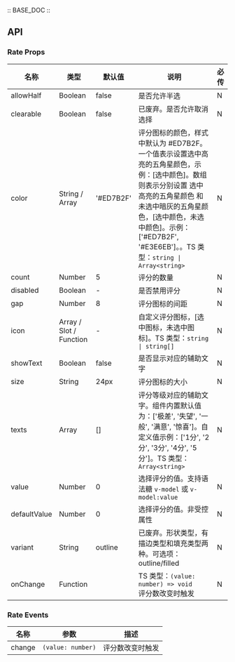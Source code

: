 :: BASE_DOC ::

## API
### Rate Props

名称 | 类型 | 默认值 | 说明 | 必传
-- | -- | -- | -- | --
allowHalf | Boolean | false | 是否允许半选 | N
clearable | Boolean | false | 已废弃。是否允许取消选择 | N
color | String / Array | '#ED7B2F' | 评分图标的颜色，样式中默认为 #ED7B2F。一个值表示设置选中高亮的五角星颜色，示例：[选中颜色]。数组则表示分别设置 选中高亮的五角星颜色 和 未选中暗灰的五角星颜色，[选中颜色，未选中颜色]。示例：['#ED7B2F', '#E3E6EB']。。TS 类型：`string \| Array<string>` | N
count | Number | 5 | 评分的数量 | N
disabled | Boolean | - | 是否禁用评分 | N
gap | Number | 8 | 评分图标的间距 | N
icon | Array / Slot / Function | - | 自定义评分图标，[选中图标，未选中图标]。TS 类型：`string \| string[]` | N
showText | Boolean | false | 是否显示对应的辅助文字 | N
size | String | 24px | 评分图标的大小 | N
texts | Array | [] | 评分等级对应的辅助文字。组件内置默认值为：['极差', '失望', '一般', '满意', '惊喜']。自定义值示例：['1分', '2分', '3分', '4分', '5分']。TS 类型：`Array<string>` | N
value | Number | 0 | 选择评分的值。支持语法糖 `v-model` 或 `v-model:value` | N
defaultValue | Number | 0 | 选择评分的值。非受控属性 | N
variant | String | outline | 已废弃。形状类型，有描边类型和填充类型两种。可选项：outline/filled | N
onChange | Function |  | TS 类型：`(value: number) => void`<br/>评分数改变时触发 | N

### Rate Events

名称 | 参数 | 描述
-- | -- | --
change | `(value: number)` | 评分数改变时触发
